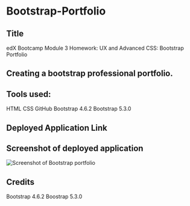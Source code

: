 # Bootstrap-Portfolio

## Title
edX Bootcamp Module 3 Homework: UX and Advanced CSS: Bootstrap Portfolio

## Creating a bootstrap professional portfolio.

## Tools used:
HTML
CSS
GitHub
Bootstrap 4.6.2
Bootstrap 5.3.0

## Deployed Application Link

## Screenshot of deployed application 
![Screenshot of Bootstrap portfolio](./images/ScreenshotModule3hwk.pngimages)


## Credits 
Bootstrap 4.6.2
Boostrap 5.3.0